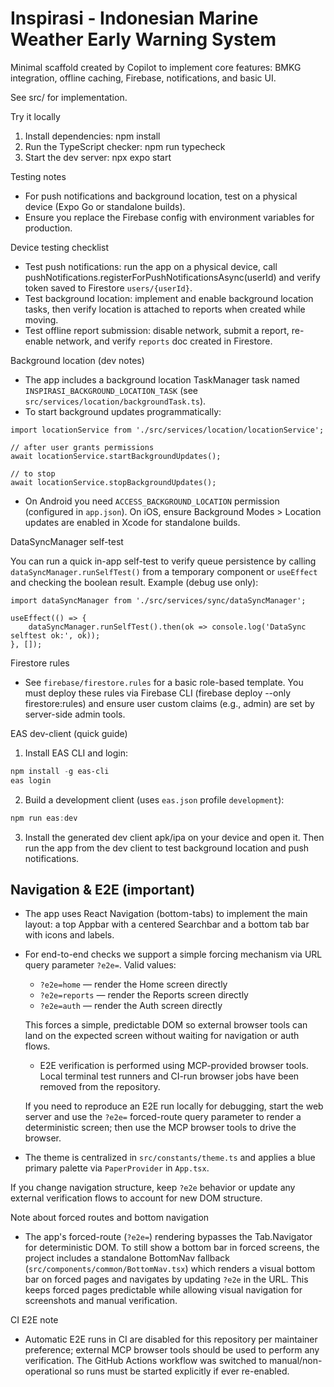# Inspirasi - Indonesian Marine Weather Early Warning System

Minimal scaffold created by Copilot to implement core features: BMKG integration, offline caching, Firebase, notifications, and basic UI.

See src/ for implementation.
 
Try it locally

1. Install dependencies: npm install
2. Run the TypeScript checker: npm run typecheck
3. Start the dev server: npx expo start

Testing notes
- For push notifications and background location, test on a physical device (Expo Go or standalone builds).
- Ensure you replace the Firebase config with environment variables for production.

Device testing checklist
- Test push notifications: run the app on a physical device, call pushNotifications.registerForPushNotificationsAsync(userId) and verify token saved to Firestore `users/{userId}`.
- Test background location: implement and enable background location tasks, then verify location is attached to reports when created while moving.
- Test offline report submission: disable network, submit a report, re-enable network, and verify `reports` doc created in Firestore.

Background location (dev notes)

- The app includes a background location TaskManager task named `INSPIRASI_BACKGROUND_LOCATION_TASK` (see `src/services/location/backgroundTask.ts`).
- To start background updates programmatically:

```tsx
import locationService from './src/services/location/locationService';

// after user grants permissions
await locationService.startBackgroundUpdates();

// to stop
await locationService.stopBackgroundUpdates();
```

- On Android you need `ACCESS_BACKGROUND_LOCATION` permission (configured in `app.json`). On iOS, ensure Background Modes > Location updates are enabled in Xcode for standalone builds.

DataSyncManager self-test

You can run a quick in-app self-test to verify queue persistence by calling `dataSyncManager.runSelfTest()` from a temporary component or `useEffect` and checking the boolean result. Example (debug use only):

```tsx
import dataSyncManager from './src/services/sync/dataSyncManager';

useEffect(() => {
	dataSyncManager.runSelfTest().then(ok => console.log('DataSync selftest ok:', ok));
}, []);
```



Firestore rules
- See `firebase/firestore.rules` for a basic role-based template. You must deploy these rules via Firebase CLI (firebase deploy --only firestore:rules) and ensure user custom claims (e.g., admin) are set by server-side admin tools.

EAS dev-client (quick guide)

1. Install EAS CLI and login:

```powershell
npm install -g eas-cli
eas login
```

2. Build a development client (uses `eas.json` profile `development`):

```powershell
npm run eas:dev
```

3. Install the generated dev client apk/ipa on your device and open it. Then run the app from the dev client to test background location and push notifications.


## Navigation & E2E (important)

- The app uses React Navigation (bottom-tabs) to implement the main layout: a top Appbar with a centered Searchbar and a bottom tab bar with icons and labels.
- For end-to-end checks we support a simple forcing mechanism via URL query parameter `?e2e=`. Valid values:
	- `?e2e=home` — render the Home screen directly
	- `?e2e=reports` — render the Reports screen directly
	- `?e2e=auth` — render the Auth screen directly

	This forces a simple, predictable DOM so external browser tools can land on the expected screen without waiting for navigation or auth flows.

	- E2E verification is performed using MCP-provided browser tools. Local terminal test runners and CI-run browser jobs have been removed from the repository.
	
	If you need to reproduce an E2E run locally for debugging, start the web server and use the `?e2e=` forced-route query parameter to render a deterministic screen; then use the MCP browser tools to drive the browser.

- The theme is centralized in `src/constants/theme.ts` and applies a blue primary palette via `PaperProvider` in `App.tsx`.

If you change navigation structure, keep `?e2e` behavior or update any external verification flows to account for new DOM structure.

Note about forced routes and bottom navigation
- The app's forced-route (`?e2e=`) rendering bypasses the Tab.Navigator for deterministic DOM. To still show a bottom bar in forced screens, the project includes a standalone BottomNav fallback (`src/components/common/BottomNav.tsx`) which renders a visual bottom bar on forced pages and navigates by updating `?e2e` in the URL. This keeps forced pages predictable while allowing visual navigation for screenshots and manual verification.

CI E2E note
- Automatic E2E runs in CI are disabled for this repository per maintainer preference; external MCP browser tools should be used to perform any verification. The GitHub Actions workflow was switched to manual/non-operational so runs must be started explicitly if ever re-enabled.

